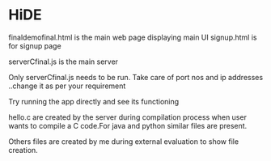 # HiDE
finaldemofinal.html is the main web page displaying main UI
signup.html is for signup page

serverCfinal.js is the main server

Only serverCfinal.js needs to be run.
Take care of port nos and ip addresses ..change  it as per your requirement

Try running the app directly and see its functioning

hello.c are created by the server during compilation process when user wants to compile a C code.For java and python similar files are present.

Others files are created by me during external evaluation to show file creation.



